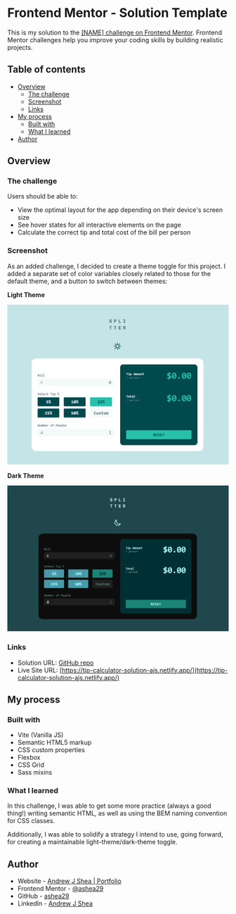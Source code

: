# Frontend Mentor - Solution Template

This is my solution to the [[NAME] challenge on Frontend Mentor](https://www.frontendmentor.io/challenges/). Frontend Mentor challenges help you improve your coding skills by building realistic projects.

## Table of contents

- [Overview](#overview)
  - [The challenge](#the-challenge)
  - [Screenshot](#screenshot)
  - [Links](#links)
- [My process](#my-process)
  - [Built with](#built-with)
  - [What I learned](#what-i-learned)
- [Author](#author)

## Overview

### The challenge

Users should be able to:

- View the optimal layout for the app depending on their device's screen size
- See hover states for all interactive elements on the page
- Calculate the correct tip and total cost of the bill per person

### Screenshot
As an added challenge, I decided to create a theme toggle for this project. I added a separate set of color variables closely related to those for the default theme, and a button to switch between themes:

**Light Theme**

![Light theme screenshot](./light-theme-screenshot.png)

**Dark Theme**

![Dark theme screenshot](./dark-theme-screenshot.png)

### Links

- Solution URL: [GitHub repo](https://your-solution-url.com)
- Live Site URL: [https://tip-calculator-solution-ajs.netlify.app/](https://tip-calculator-solution-ajs.netlify.app/)

## My process

### Built with

- Vite (Vanilla JS)
- Semantic HTML5 markup
- CSS custom properties
- Flexbox
- CSS Grid
- Sass mixins

### What I learned
In this challenge, I was able to get some more practice (always a good thing!) writing semantic HTML, as well as using the BEM naming convention for CSS classes.

Additionally, I was able to solidify a strategy I intend to use, going forward, for creating a maintainable light-theme/dark-theme toggle.

## Author

- Website - [Andrew J Shea | Portfolio](andrewjshea.com)
- Frontend Mentor - [@ashea29](https://www.frontendmentor.io/profile/ashea29)
- GitHub - [ashea29](https://github.com/ashea29)
- LinkedIn - [Andrew J Shea](https://www.linkedin.com/in/andrew-j-shea/)
